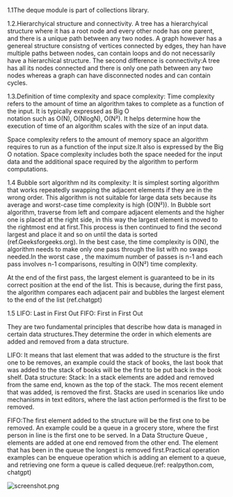 

1.1The deque module is part of collections library.

 1.2.Hierarchyical structure and connectivity. A tree has a hierarchyical 
structure where it has a root node and every other node has 
one parent, and there is a unique path between any two nodes. A graph
however has a genereal structure consistng of vertices connected 
by edges, they han have multiple paths between nodes, can contain
loops and do not necessarily have a hierarchical structure. The second
 difference is connectivity:A tree has all its nodes connected
and there is only one path between any two nodes whereas a graph
 can have  disconnected nodes and can contain cycles.


1.3.Definition of time complexity and space complexity:
Time complexity refers to the amount of time an algorithm takes to 
complete as a function of the input. It is typically expressed as Big O  
notation such as O(N), O(NlogN), O(N²). It helps determine how the execution of
time of an algorithm scales with the size of an input data.

Space complexity refers to the amount of memory space an algorithm requires to run
as a function of the input size.It also is expressed by the Big O notation. Space complexity
includes both the space needed for the input data and the additional space
required by the algorithm to perform computations.


1.4 Bubble sort algorithm nd its complexity: It is simplest sorting algorithm
that works repeatedly swapping the adjacent elements if they are in the wrong
order. This algorithm is not suitable for large data sets because its average
and worst-case time complexity is high (O(N²)). In Bubble sort algorithm, 
traverse from left and compare adjacent elements and the higher one is placed
at the right side, in this way the largest element is moved to the rightmost
end at first.This process is then continued to find the second largest and
place it and so on until the data is sorted (ref.Geeksforgeeks.org). In the best
case, the time complexity is O(N), the algorithm needs to make only one pass 
through the list with no swaps needed.In the worst case , the maximum number of 
passes is n-1 and each pass involves n-1 comparisons, resulting in O(N²) time 
complexity.

At the end of the first pass, the largest element is guaranteed to be in its correct
position at the end of the list. This is because, during the first pass, the algorithm
compares each adjacent pair and bubbles the largest element to the end of the list (ref.chatgpt)

1.5 LIFO: Last in First Out
FIFO: First in First Out

They are two fundamental principles that describe how data is managed 
in certain data structures.They determine the order in which elements 
are added and removed from a data structure.

LIFO: It means that last element that was added to the structure 
is the first one to be removes, an example could the stack of books, 
the last book that was added to the stack of books will be the first
to be put back in the book shelf.
Data structure: Stack: In a stack elements are added and removed 
from the same end, known as the top of the stack. The mos recent element
that was added, is removed the first. Stacks are used in scenarios like
undo mechanisms in text editors, where the last action performed
is the first to be removed.

FIFO:The first element added to the structure will be the first one to be removed.
An example could be a queue in a grocery store, where the first person 
in line is the first one to be served. In a Data Structure Queue , elements
are added at one end removed from the other end. The element that has 
been in the queue the longest is removed first.Practical operation examples
can be enqueue operation which is adding  an element to a queue, and 
retrieving one form a queue is called dequeue.(ref: realpython.com, chatgpt)

![screenshot.png](..%2F..%2FPictures%2Fscreenshot.png)